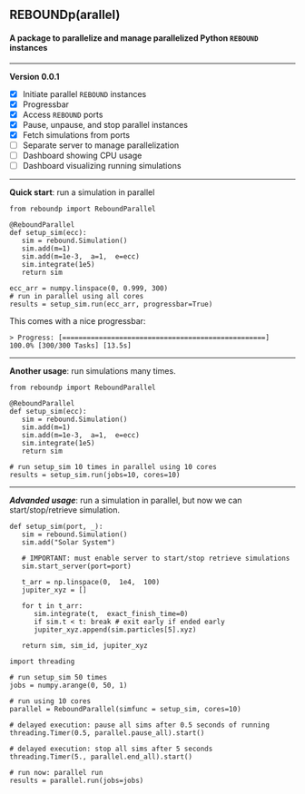 ##  REBOUNDp(arallel)

#### A package to parallelize and manage parallelized Python `REBOUND` instances
---
**Version 0.0.1**

 - [x] Initiate parallel `REBOUND` instances
 - [x] Progressbar
 - [x] Access `REBOUND` ports
 - [x] Pause, unpause, and stop parallel instances
 - [x] Fetch simulations from ports
 - [ ] Separate server to manage parallelization
 - [ ] Dashboard showing CPU usage
 - [ ] Dashboard visualizing running simulations
---
**Quick start**: run a simulation in parallel
```
from reboundp import ReboundParallel

@ReboundParallel
def setup_sim(ecc):
   sim = rebound.Simulation()
   sim.add(m=1)
   sim.add(m=1e-3,  a=1,  e=ecc)
   sim.integrate(1e5)
   return sim

ecc_arr = numpy.linspace(0, 0.999, 300)
# run in parallel using all cores
results = setup_sim.run(ecc_arr, progressbar=True)
```
This comes with a nice progressbar:
```
> Progress: [==================================================] 100.0% [300/300 Tasks] [13.5s]
```
---
**Another usage**: run simulations many times.
```
from reboundp import ReboundParallel

@ReboundParallel
def setup_sim(ecc):
   sim = rebound.Simulation()
   sim.add(m=1)
   sim.add(m=1e-3,  a=1,  e=ecc)
   sim.integrate(1e5)
   return sim

# run setup_sim 10 times in parallel using 10 cores
results = setup_sim.run(jobs=10, cores=10)
```
---
***Advanded usage***: run a simulation in parallel, but now we can start/stop/retrieve simulation.
```
def setup_sim(port, _):
   sim = rebound.Simulation()
   sim.add("Solar System")
   
   # IMPORTANT: must enable server to start/stop retrieve simulations
   sim.start_server(port=port)
   
   t_arr = np.linspace(0,  1e4,  100)
   jupiter_xyz = []

   for t in t_arr:
      sim.integrate(t,  exact_finish_time=0)
      if sim.t < t: break # exit early if ended early
      jupiter_xyz.append(sim.particles[5].xyz)

   return sim, sim_id, jupiter_xyz

import threading

# run setup_sim 50 times
jobs = numpy.arange(0, 50, 1)

# run using 10 cores
parallel = ReboundParallel(simfunc = setup_sim, cores=10)

# delayed execution: pause all sims after 0.5 seconds of running
threading.Timer(0.5, parallel.pause_all).start()

# delayed execution: stop all sims after 5 seconds
threading.Timer(5., parallel.end_all).start()

# run now: parallel run
results = parallel.run(jobs=jobs)
```
